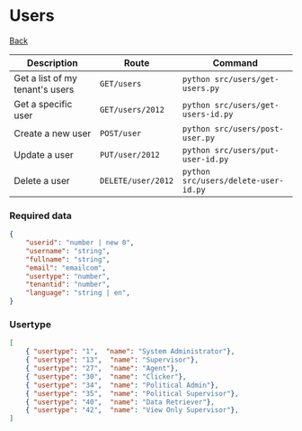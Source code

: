 # Users
[Back](../README.MD#menu)



| Description | Route | Command
|-------------|-------|---------|
|Get a list of my tenant's users|`GET/users`|`python src/users/get-users.py`|
|Get a specific user|`GET/users/2012`|`python src/users/get-users-id.py`| 
|Create a new user|`POST/user`|`python src/users/post-user.py`|  
|Update a user|`PUT/user/2012`|`python src/users/put-user-id.py`|
|Delete a user | `DELETE/user/2012` | `python src/users/delete-user-id.py` |


### Required data
```json
{
    "userid": "number | new 0",
    "username": "string",
    "fullname": "string",
    "email": "emailcom",
    "usertype": "number",
    "tenantid": "number",
    "language": "string | en",
}
```

### Usertype
```json
[
    { "usertype": "1",  "name": "System Administrator"},
    { "usertype": "13",  "name": "Supervisor"},
    { "usertype": "27",  "name": "Agent"},
    { "usertype": "30",  "name": "Clicker"},
    { "usertype": "34",  "name": "Political Admin"},
    { "usertype": "35",  "name": "Political Supervisor"},
    { "usertype": "40",  "name": "Data Retriever"},
    { "usertype": "42",  "name": "View Only Supervisor"},
]
```

